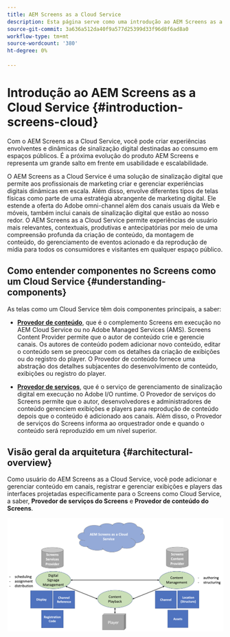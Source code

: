 ```yaml
---
title: AEM Screens as a Cloud Service
description: Esta página serve como uma introdução ao AEM Screens as a Cloud Service.
source-git-commit: 3a636a512da40f9a577d25399d33f96d8f6ad8a0
workflow-type: tm+mt
source-wordcount: '380'
ht-degree: 0%

---
```



# Introdução ao AEM Screens as a Cloud Service {#introduction-screens-cloud}

Com o AEM Screens as a Cloud Service, você pode criar experiências envolventes e dinâmicas de sinalização digital destinadas ao consumo em espaços públicos. É a próxima evolução do produto AEM Screens e representa um grande salto em frente em usabilidade e escalabilidade.

O AEM Screens as a Cloud Service é uma solução de sinalização digital que permite aos profissionais de marketing criar e gerenciar experiências digitais dinâmicas em escala. Além disso, envolve diferentes tipos de telas físicas como parte de uma estratégia abrangente de marketing digital. Ele estende a oferta do Adobe omni-channel além dos canais usuais da Web e móveis, também inclui canais de sinalização digital que estão ao nosso redor. O AEM Screens as a Cloud Service permite experiências de usuário mais relevantes, contextuais, produtivas e antecipatórias por meio de uma compreensão profunda da criação de conteúdo, da montagem de conteúdo, do gerenciamento de eventos acionado e da reprodução de mídia para todos os consumidores e visitantes em qualquer espaço público.

## Como entender componentes no Screens como um Cloud Service {#understanding-components}

As telas como um Cloud Service têm dois componentes principais, a saber:

* **[Provedor de conteúdo](https://experienceleague.adobe.com/docs/experience-manager-cloud-service/screens-as-cloud-service/configure-screens-cloud/using-screens-content-provider.html?lang=en)**, que é o complemento Screens em execução no AEM Cloud Service ou no Adobe Managed Services (AMS). Screens Content Provider permite que o autor de conteúdo crie e gerencie canais. Os autores de conteúdo podem adicionar novo conteúdo, editar o conteúdo sem se preocupar com os detalhes da criação de exibições ou do registro do player. O Provedor de conteúdo fornece uma abstração dos detalhes subjacentes do desenvolvimento de conteúdo, exibições ou registro do player.

* **[Provedor de serviços](https://experienceleague.adobe.com/docs/experience-manager-cloud-service/screens-as-cloud-service/configure-screens-cloud/navigating-to-screens-services-provider.html?lang=en)**, que é o serviço de gerenciamento de sinalização digital em execução no Adobe I/O runtime. O Provedor de serviços do Screens permite que o autor, desenvolvedores e administradores de conteúdo gerenciem exibições e players para reprodução de conteúdo depois que o conteúdo é adicionado aos canais. Além disso, o Provedor de serviços do Screens informa ao orquestrador onde e quando o conteúdo será reproduzido em um nível superior.


## Visão geral da arquitetura {#architectural-overview}

Como usuário do AEM Screens as a Cloud Service, você pode adicionar e gerenciar conteúdo em canais, registrar e gerenciar exibições e players das interfaces projetadas especificamente para o Screens como Cloud Service, a saber, **Provedor de serviços do Screens** e **Provedor de conteúdo do Screens**.

![imagem](/help/screens-cloud/assets/architecture-screenscloud.png)


